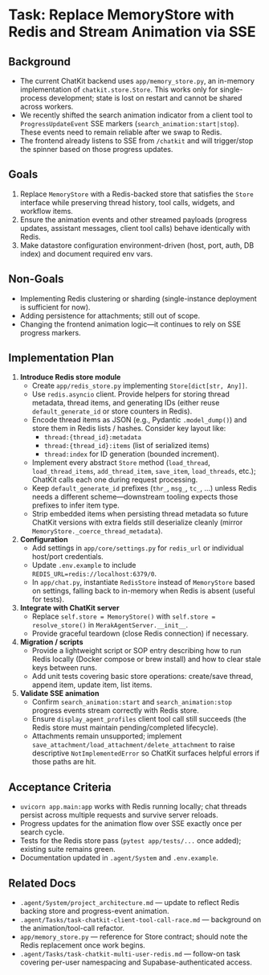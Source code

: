 # Task: Replace MemoryStore with Redis and Stream Animation via SSE

## Background
- The current ChatKit backend uses `app/memory_store.py`, an in-memory implementation of `chatkit.store.Store`. This works only for single-process development; state is lost on restart and cannot be shared across workers.
- We recently shifted the search animation indicator from a client tool to `ProgressUpdateEvent` SSE markers (`search_animation:start|stop`). These events need to remain reliable after we swap to Redis.
- The frontend already listens to SSE from `/chatkit` and will trigger/stop the spinner based on those progress updates.

## Goals
1. Replace `MemoryStore` with a Redis-backed store that satisfies the `Store` interface while preserving thread history, tool calls, widgets, and workflow items.
2. Ensure the animation events and other streamed payloads (progress updates, assistant messages, client tool calls) behave identically with Redis.
3. Make datastore configuration environment-driven (host, port, auth, DB index) and document required env vars.

## Non-Goals
- Implementing Redis clustering or sharding (single-instance deployment is sufficient for now).
- Adding persistence for attachments; still out of scope.
- Changing the frontend animation logic—it continues to rely on SSE progress markers.

## Implementation Plan
1. **Introduce Redis store module**
   - Create `app/redis_store.py` implementing `Store[dict[str, Any]]`.
   - Use `redis.asyncio` client. Provide helpers for storing thread metadata, thread items, and generating IDs (either reuse `default_generate_id` or store counters in Redis).
   - Encode thread items as JSON (e.g., Pydantic `.model_dump()`) and store them in Redis lists / hashes. Consider key layout like:
     - `thread:{thread_id}:metadata`
     - `thread:{thread_id}:items` (list of serialized items)
     - `thread:index` for ID generation (bounded increment).
   - Implement every abstract `Store` method (`load_thread`, `load_thread_items`, `add_thread_item`, `save_item`, `load_threads`, etc.); ChatKit calls each one during request processing.
   - Keep `default_generate_id` prefixes (`thr_`, `msg_`, `tc_`, …) unless Redis needs a different scheme—downstream tooling expects those prefixes to infer item type.
   - Strip embedded items when persisting thread metadata so future ChatKit versions with extra fields still deserialize cleanly (mirror `MemoryStore._coerce_thread_metadata`).
2. **Configuration**
   - Add settings in `app/core/settings.py` for `redis_url` or individual host/port credentials.
   - Update `.env.example` to include `REDIS_URL=redis://localhost:6379/0`.
   - In `app/chat.py`, instantiate `RedisStore` instead of `MemoryStore` based on settings, falling back to in-memory when Redis is absent (useful for tests).
3. **Integrate with ChatKit server**
   - Replace `self.store = MemoryStore()` with `self.store = resolve_store()` in `MerakAgentServer.__init__`.
   - Provide graceful teardown (close Redis connection) if necessary.
4. **Migration / scripts**
   - Provide a lightweight script or SOP entry describing how to run Redis locally (Docker compose or brew install) and how to clear stale keys between runs.
   - Add unit tests covering basic store operations: create/save thread, append item, update item, list items.
5. **Validate SSE animation**
   - Confirm `search_animation:start` and `search_animation:stop` progress events stream correctly with Redis store.
   - Ensure `display_agent_profiles` client tool call still succeeds (the Redis store must maintain pending/completed lifecycle).
   - Attachments remain unsupported; implement `save_attachment/load_attachment/delete_attachment` to raise descriptive `NotImplementedError` so ChatKit surfaces helpful errors if those paths are hit.

## Acceptance Criteria
- `uvicorn app.main:app` works with Redis running locally; chat threads persist across multiple requests and survive server reloads.
- Progress updates for the animation flow over SSE exactly once per search cycle.
- Tests for the Redis store pass (`pytest app/tests/...` once added); existing suite remains green.
- Documentation updated in `.agent/System` and `.env.example`.

## Related Docs
- `.agent/System/project_architecture.md` — update to reflect Redis backing store and progress-event animation.
- `.agent/Tasks/task-chatkit-client-tool-call-race.md` — background on the animation/tool-call refactor.
- `app/memory_store.py` — reference for Store contract; should note the Redis replacement once work begins.
- `.agent/Tasks/task-chatkit-multi-user-redis.md` — follow-on task covering per-user namespacing and Supabase-authenticated access.
